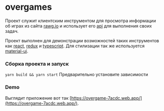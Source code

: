 # overgames

Проект служит клиентским инструментом для просмотра информации об играх из сайта [rawg.io](https://rawg.io/) и использует его [api](https://rawg.io/apidocs) для выполнения своих задач.

Проект выполнен для демонстрации возможностей таких инструментов как  [react](https://ru.reactjs.org/), [redux](https://redux.js.org/) и [typescript](https://www.typescriptlang.org/). Для стилизации так же используется [material-ui](https://material-ui.com/ru/).

### Сборка проекта и запуск

```yarn build && yarn start``` 
Предварительно установите зависимости

### Demo
Выглядит приложение вот так [https://overgame-7acdc.web.app/](https://overgame-7acdc.web.app/).
